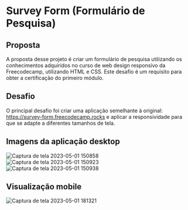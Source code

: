 # Survey Form (Formulário de Pesquisa)

## Proposta
A proposta desse projeto é criar um formulário de pesquisa utilizando os conhecimentos adquiridos no curso de web design responsivo da Freecodecamp, utilizando HTML e CSS. Este desafio é um requisito para obter a certificação do primeiro módulo.

## Desafio
O principal desafio foi criar uma aplicação semelhante à original: https://survey-form.freecodecamp.rocks e aplicar a responsividade para que se adapte a diferentes tamanhos de tela.

## Imagens da aplicação desktop
![Captura de tela 2023-05-01 150858](https://user-images.githubusercontent.com/112333883/235531955-19fb5078-23c7-4ca5-b0f2-ea362728f5a0.png)
![Captura de tela 2023-05-01 150923](https://user-images.githubusercontent.com/112333883/235531963-087af54d-8ccd-477c-aa99-20632c545637.png)
![Captura de tela 2023-05-01 150938](https://user-images.githubusercontent.com/112333883/235531967-dc8a24a2-fd29-4cd1-affa-ab5da50d650d.png)

## Visualização mobile
![Captura de tela 2023-05-01 181321](https://user-images.githubusercontent.com/112333883/235532537-9807739b-7048-44e3-ba0c-ad2e11f8e5c6.png)



